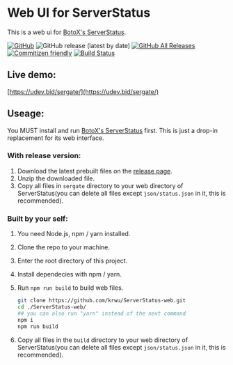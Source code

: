 # Web UI for ServerStatus

This is a web ui for [BotoX's ServerStatus](https://github.com/BotoX/ServerStatus/).

[![GitHub](https://img.shields.io/github/license/krwu/ServerStatus-web)](https://github.com/krwu/ServerStatus-web/blob/master/COPYING.txt)
![GitHub release (latest by date)](https://img.shields.io/github/v/release/krwu/ServerStatus-Web)
[![GitHub All Releases](https://img.shields.io/github/downloads/krwu/ServerStatus-web/total)](https://github.com/krwu/ServerStatus-web/releases)
[![Commitizen friendly](https://img.shields.io/badge/commitizen-friendly-brightgreen.svg)](http://commitizen.github.io/cz-cli/)
[![Build Status](https://travis-ci.org/krwu/auto-release.svg?branch=master)](https://travis-ci.org/krwu/auto-release)



## Live demo:

[https://udev.bid/sergate/](https://udev.bid/sergate/)

## Useage:

You MUST install and run [BotoX's ServerStatus](https://github.com/BotoX/ServerStatus/) first. This is just a drop-in replacement for its web interface.

### **With release version:**

1. Download the latest prebuilt files on the [release page](https://github.com/krwu/ServerStatus-web/releases).
2. Unzip the downloaded file.
3. Copy all files in `sergate` directory to your web directory of ServerStatus(you can delete all files except `json/status.json` in it, this is recommended).

### **Built by your self:**

1. You need Node.js, npm / yarn installed.
2. Clone the repo to your machine.
3. Enter the root directory of this project.
4. Install dependecies with npm / yarn.
5. Run `npm run build` to build web files.

    ``` bash
    git clone https://github.com/krwu/ServerStatus-web.git
    cd ./ServerStatus-web/
    ## you can also run "yarn" instead of the next command
    npm i
    npm run build
    ```
6. Copy all files in the `build` directory to your web directory of ServerStatus(you can delete all files except `json/status.json` in it, this is recommended).

